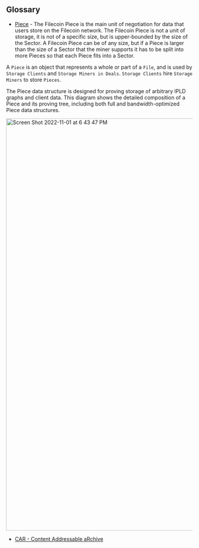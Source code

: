 ## Glossary 

* [Piece](https://spec.filecoin.io/systems/filecoin_files/piece/) - The Filecoin Piece is the main unit of negotiation for data that users store on the Filecoin network. The Filecoin Piece is not a unit of storage, it is not of a specific size, but is upper-bounded by the size of the Sector. A Filecoin Piece can be of any size, but if a Piece is larger than the size of a Sector that the miner supports it has to be split into more Pieces so that each Piece fits into a Sector.

A ```Piece``` is an object that represents a whole or part of a ```File```, and is used by ```Storage Clients``` and ```Storage Miners in Deals```. ```Storage Clients``` hire ```Storage Miners``` to store ```Pieces```.

The Piece data structure is designed for proving storage of arbitrary IPLD graphs and client data. This diagram shows the detailed composition of a Piece and its proving tree, including both full and bandwidth-optimized Piece data structures.

<img width="1112" alt="Screen Shot 2022-11-01 at 6 43 47 PM" src="https://user-images.githubusercontent.com/33232379/199355996-1e8828da-76cc-4325-a6f5-7f66c1846fc6.png">

* [CAR - Content Addressable aRchive](https://github.com/pynchmeister/js-car)
